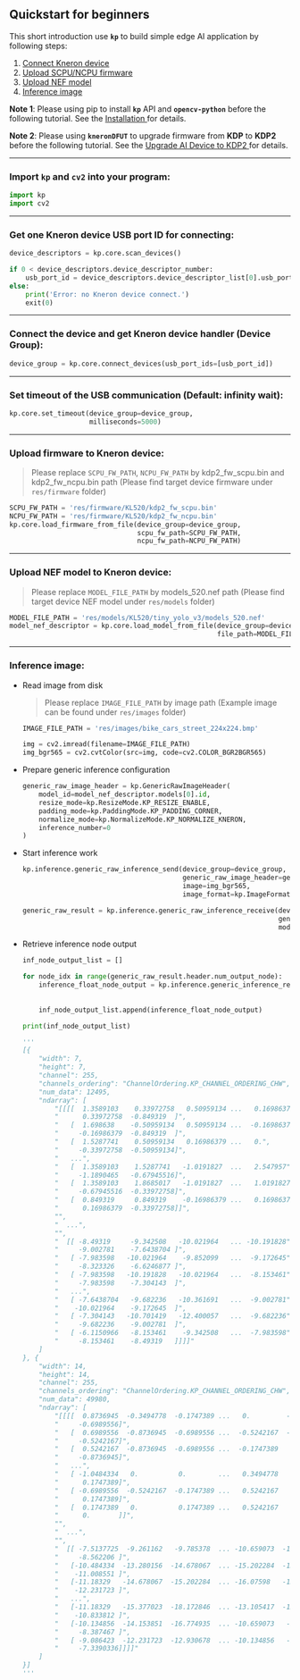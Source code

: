## Quickstart for beginners

This short introduction use **`kp`** to build simple edge AI application by following steps:

1. [Connect Kneron device](#connect-the-device-and-get-kneron-device-handler-device-group)
2. [Upload SCPU/NCPU firmware](#upload-firmware-to-kneron-device)
3. [Upload NEF model](#upload-nef-model-to-kneron-device)
4. [Inference image](#inference-image)

**Note 1**: Please using pip to install **`kp`** API and **`opencv-python`** before the following tutorial. See the [Installation
](../../introduction/install_dependency.md) for details.  

**Note 2**: Please using **`kneronDFUT`** to upgrade firmware from **KDP** to **KDP2** before the following tutorial. See the [Upgrade AI Device to KDP2
](../../introduction/upgrade_ai_device_to_kdp2.md) for details.

---

### Import **`kp`** and **`cv2`** into your program:

```python
import kp
import cv2
```

---

### Get one Kneron device USB port ID for connecting:

```python
device_descriptors = kp.core.scan_devices()

if 0 < device_descriptors.device_descriptor_number:
    usb_port_id = device_descriptors.device_descriptor_list[0].usb_port_id
else:
    print('Error: no Kneron device connect.')
    exit(0)
```

---

### Connect the device and get Kneron device handler (Device Group):

```python
device_group = kp.core.connect_devices(usb_port_ids=[usb_port_id])
```

---

### Set timeout of the USB communication (Default: infinity wait):

```python
kp.core.set_timeout(device_group=device_group,
                    milliseconds=5000)
```

---

### Upload firmware to Kneron device:
> Please replace `SCPU_FW_PATH`, `NCPU_FW_PATH` by kdp2_fw_scpu.bin and kdp2_fw_ncpu.bin path (Please find target device firmware under `res/firmware` folder)  

```python
SCPU_FW_PATH = 'res/firmware/KL520/kdp2_fw_scpu.bin'
NCPU_FW_PATH = 'res/firmware/KL520/kdp2_fw_ncpu.bin'
kp.core.load_firmware_from_file(device_group=device_group,
                                scpu_fw_path=SCPU_FW_PATH,
                                ncpu_fw_path=NCPU_FW_PATH)
```

---

### Upload NEF model to Kneron device:
> Please replace `MODEL_FILE_PATH` by models_520.nef path (Please find target device NEF model under `res/models` folder)  

```python
MODEL_FILE_PATH = 'res/models/KL520/tiny_yolo_v3/models_520.nef'
model_nef_descriptor = kp.core.load_model_from_file(device_group=device_group,
                                                    file_path=MODEL_FILE_PATH)
```

---

### Inference image:
- Read image from disk
    > Please replace `IMAGE_FILE_PATH` by image path (Example image can be found under `res/images` folder)
    ```python
    IMAGE_FILE_PATH = 'res/images/bike_cars_street_224x224.bmp'

    img = cv2.imread(filename=IMAGE_FILE_PATH)
    img_bgr565 = cv2.cvtColor(src=img, code=cv2.COLOR_BGR2BGR565)
    ```

- Prepare generic inference configuration
    ```python
    generic_raw_image_header = kp.GenericRawImageHeader(
        model_id=model_nef_descriptor.models[0].id,
        resize_mode=kp.ResizeMode.KP_RESIZE_ENABLE,
        padding_mode=kp.PaddingMode.KP_PADDING_CORNER,
        normalize_mode=kp.NormalizeMode.KP_NORMALIZE_KNERON,
        inference_number=0
    )
    ```

- Start inference work
    ```python
    kp.inference.generic_raw_inference_send(device_group=device_group,
                                            generic_raw_image_header=generic_raw_image_header,
                                            image=img_bgr565,
                                            image_format=kp.ImageFormat.KP_IMAGE_FORMAT_RGB565)

    generic_raw_result = kp.inference.generic_raw_inference_receive(device_group=device_group,
                                                                    generic_raw_image_header=generic_raw_image_header,
                                                                    model_nef_descriptor=model_nef_descriptor)
    ```

- Retrieve inference node output
    ```python
    inf_node_output_list = []

    for node_idx in range(generic_raw_result.header.num_output_node):
        inference_float_node_output = kp.inference.generic_inference_retrieve_float_node(node_idx=node_idx,
                                                                                         generic_raw_result=generic_raw_result,
                                                                                         channels_ordering=kp.ChannelOrdering.KP_CHANNEL_ORDERING_CHW)
        inf_node_output_list.append(inference_float_node_output)

    print(inf_node_output_list)

    '''
    [{
        "width": 7,
        "height": 7,
        "channel": 255,
        "channels_ordering": "ChannelOrdering.KP_CHANNEL_ORDERING_CHW",
        "num_data": 12495,
        "ndarray": [
            "[[[[  1.3589103    0.33972758   0.50959134 ...   0.16986379",
            "      0.33972758  -0.849319  ]",
            "   [  1.698638    -0.50959134   0.50959134 ...  -0.16986379",
            "     -0.16986379  -0.849319  ]",
            "   [  1.5287741    0.50959134   0.16986379 ...   0.",
            "     -0.33972758  -0.50959134]",
            "   ...",
            "   [  1.3589103    1.5287741   -1.0191827  ...   2.547957",
            "     -1.1890465   -0.67945516]",
            "   [  1.3589103    1.8685017   -1.0191827  ...   1.0191827",
            "     -0.67945516  -0.33972758]",
            "   [  0.849319     0.849319    -0.16986379 ...   0.16986379",
            "      0.16986379  -0.33972758]]",
            "",
            "  ...",
            "",
            "  [[ -8.49319     -9.342508   -10.021964   ... -10.191828",
            "     -9.002781    -7.6438704 ]",
            "   [ -7.983598   -10.021964    -9.852099   ...  -9.172645",
            "     -8.323326    -6.6246877 ]",
            "   [ -7.983598   -10.191828   -10.021964   ...  -8.153461",
            "     -7.983598    -7.304143  ]",
            "   ...",
            "   [ -7.6438704   -9.682236   -10.361691   ...  -9.002781",
            "    -10.021964    -9.172645  ]",
            "   [ -7.304143   -10.701419   -12.400057   ...  -9.682236",
            "     -9.682236    -9.002781  ]",
            "   [ -6.1150966   -8.153461    -9.342508   ...  -7.983598",
            "     -8.153461    -8.49319   ]]]]"
        ]
    }, {
        "width": 14,
        "height": 14,
        "channel": 255,
        "channels_ordering": "ChannelOrdering.KP_CHANNEL_ORDERING_CHW",
        "num_data": 49980,
        "ndarray": [
            "[[[[  0.8736945  -0.3494778  -0.1747389 ...   0.         -0.1747389",
            "     -0.6989556]",
            "   [  0.6989556  -0.8736945  -0.6989556 ...  -0.5242167  -0.1747389",
            "     -0.5242167]",
            "   [  0.5242167  -0.8736945  -0.6989556 ...  -0.1747389   0.1747389",
            "     -0.8736945]",
            "   ...",
            "   [ -1.0484334   0.          0.        ...   0.3494778   0.3494778",
            "      0.1747389]",
            "   [ -0.6989556  -0.5242167  -0.1747389 ...   0.5242167   0.3494778",
            "      0.1747389]",
            "   [  0.1747389   0.          0.1747389 ...   0.5242167   0.3494778",
            "      0.       ]]",
            "",
            "  ...",
            "",
            "  [[ -7.5137725  -9.261162   -9.785378  ... -10.659073  -10.484334",
            "     -8.562206 ]",
            "   [-10.484334  -13.280156  -14.678067  ... -15.202284  -15.202284",
            "    -11.008551 ]",
            "   [-11.18329   -14.678067  -15.202284  ... -16.07598   -15.027545",
            "    -12.231723 ]",
            "   ...",
            "   [-11.18329   -15.377023  -18.172846  ... -13.105417  -12.581201",
            "    -10.833812 ]",
            "   [-10.134856  -14.153851  -16.774935  ... -10.659073   -9.61064",
            "     -8.387467 ]",
            "   [ -9.086423  -12.231723  -12.930678  ... -10.134856   -9.261162",
            "     -7.3390336]]]]"
        ]
    }]
    '''
    ```